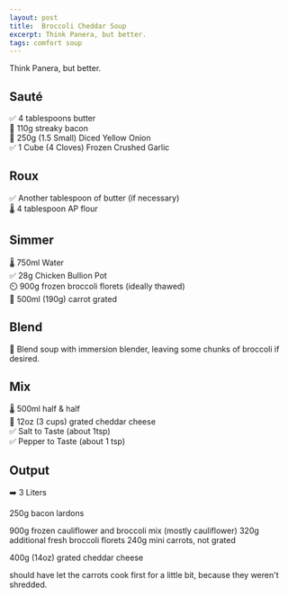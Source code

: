 ```yaml
---
layout: post
title:  Broccoli Cheddar Soup
excerpt: Think Panera, but better.
tags: comfort soup
---
```

Think Panera, but better.

## Sauté
✅ 4 tablespoons butter  
🔪 110g streaky bacon  
🔪 250g (1.5 Small) Diced Yellow Onion  
✅ 1 Cube (4 Cloves) Frozen Crushed Garlic  

## Roux
✅ Another tablespoon of butter (if necessary)  
🌡️ 4 tablespoon AP flour  

## Simmer
🌡️ 750ml Water  
✅ 28g Chicken Bullion Pot  
⏲️ 900g frozen broccoli florets (ideally thawed)  
🔪 500ml (190g) carrot grated  

## Blend
🥣 Blend soup with immersion blender, leaving some chunks of broccoli if desired.

## Mix
🌡️ 500ml half & half  
🔪 12oz (3 cups) grated cheddar cheese  
✅ Salt to Taste (about 1tsp)  
✅ Pepper to Taste (about 1 tsp)  

## Output
➡️ 3 Liters

250g bacon lardons

900g frozen cauliflower and broccoli mix (mostly cauliflower)
320g additional fresh broccoli florets
240g mini carrots, not grated

400g (14oz) grated cheddar cheese


should have let the carrots cook first for a little bit, because they weren't shredded.